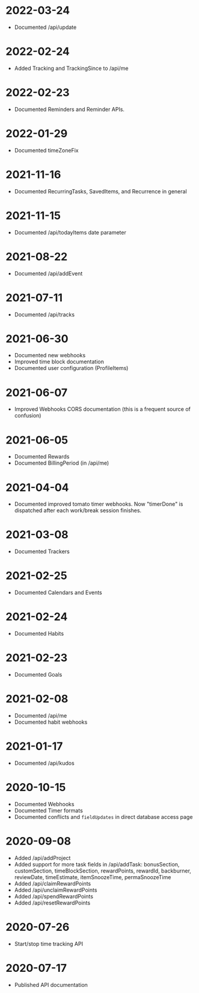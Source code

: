 # 2022-03-24
* Documented /api/update

# 2022-02-24
* Added Tracking and TrackingSince to /api/me

# 2022-02-23
* Documented Reminders and Reminder APIs.

# 2022-01-29
* Documented timeZoneFix

# 2021-11-16
* Documented RecurringTasks, SavedItems, and Recurrence in general

# 2021-11-15
* Documented /api/todayItems date parameter

# 2021-08-22
* Documented /api/addEvent

# 2021-07-11
* Documented /api/tracks

# 2021-06-30
* Documented new webhooks
* Improved time block documentation
* Documented user configuration (ProfileItems)

# 2021-06-07
* Improved Webhooks CORS documentation (this is a frequent source of confusion)

# 2021-06-05
* Documented Rewards
* Documented BillingPeriod (in /api/me)

# 2021-04-04
* Documented improved tomato timer webhooks. Now "timerDone" is dispatched after each work/break session finishes.

# 2021-03-08
* Documented Trackers

# 2021-02-25
* Documented Calendars and Events

# 2021-02-24
* Documented Habits

# 2021-02-23
* Documented Goals

# 2021-02-08
* Documented /api/me
* Documented habit webhooks

# 2021-01-17
* Documented /api/kudos

# 2020-10-15
* Documented Webhooks
* Documented Timer formats
* Documented conflicts and `fieldUpdates` in direct database access page

# 2020-09-08
* Added /api/addProject
* Added support for more task fields in /api/addTask: bonusSection, customSection, timeBlockSection, rewardPoints, rewardId, backburner, reviewDate, timeEstimate, itemSnoozeTime, permaSnoozeTime
* Added /api/claimRewardPoints
* Added /api/unclaimRewardPoints
* Added /api/spendRewardPoints
* Added /api/resetRewardPoints

# 2020-07-26
* Start/stop time tracking API

# 2020-07-17
* Published API documentation
